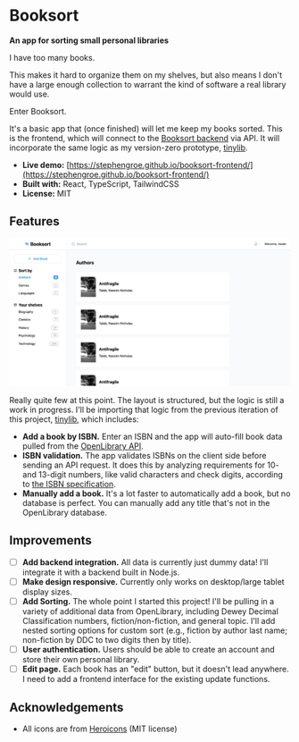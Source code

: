# Booksort

**An app for sorting small personal libraries**

I have too many books.

This makes it hard to organize them on my shelves, but also means I don't have a large enough collection to warrant the kind of software a real library would use.

Enter Booksort.

It's a basic app that (once finished) will let me keep my books sorted. This is the frontend, which will connect to the [Booksort backend](https://github.com/stephengroe/booksort-backend) via API. It will incorporate the same logic as my version-zero prototype, [tinylib](https://github.com/stephengroe/tinylib).

- **Live demo:** [https://stephengroe.github.io/booksort-frontend/](https://stephengroe.github.io/booksort-frontend/)
- **Built with:** React, TypeScript, TailwindCSS
- **License:** MIT

## Features

![App screenshot](screenshot.png)

Really quite few at this point. The layout is structured, but the logic is still a work in progress. I'll be importing that logic from the previous iteration of this project, [tinylib](https://github.com/stephengroe/tinylib), which includes:

* **Add a book by ISBN.** Enter an ISBN and the app will auto-fill book data pulled from the [OpenLibrary API](https://openlibrary.org/developers/api).
* **ISBN validation.** The app validates ISBNs on the client side before sending an API request. It does this by analyzing requirements for 10- and 13-digit numbers, like valid characters and check digits, according to [the ISBN specification](https://en.wikipedia.org/wiki/ISBN#Check_digits).
* **Manually add a book.** It's a lot faster to automatically add a book, but no database is perfect. You can manually add any title that's not in the OpenLibrary database.

## Improvements

- [ ] **Add backend integration.** All data is currently just dummy data! I'll integrate it with a backend built in Node.js.
- [ ] **Make design responsive.** Currently only works on desktop/large tablet display sizes.
- [ ] **Add Sorting.** The whole point I started this project! I'll be pulling in a variety of additional data from OpenLibrary, including Dewey Decimal Classification numbers, fiction/non-fiction, and general topic. I'll add nested sorting options for custom sort (e.g., fiction by author last name; non-fiction by DDC to two digits then by title).
- [ ] **User authentication.** Users should be able to create an account and store their own personal library.
- [ ] **Edit page.** Each book has an "edit" button, but it doesn't lead anywhere. I need to add a frontend interface for the existing update functions.

## Acknowledgements

* All icons are from [Heroicons](https://heroicons.com) (MIT license)